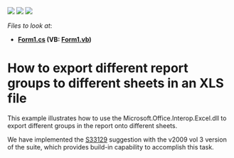 <!-- default badges list -->
![](https://img.shields.io/endpoint?url=https://codecentral.devexpress.com/api/v1/VersionRange/128600913/19.2.3%2B)
[![](https://img.shields.io/badge/Open_in_DevExpress_Support_Center-FF7200?style=flat-square&logo=DevExpress&logoColor=white)](https://supportcenter.devexpress.com/ticket/details/E1352)
[![](https://img.shields.io/badge/📖_How_to_use_DevExpress_Examples-e9f6fc?style=flat-square)](https://docs.devexpress.com/GeneralInformation/403183)
<!-- default badges end -->
<!-- default file list -->
*Files to look at*:

* **[Form1.cs](./CS/Reporting_how-to-export-different-report-groups-to-different-sheets-in-an-xls-file-e1352/Form1.cs) (VB: [Form1.vb](./VB/Reporting_how-to-export-different-report-groups-to-different-sheets-in-an-xls-file-e1352/Form1.vb))**
<!-- default file list end -->
# How to export different report groups to different sheets in an XLS file


<p>This example illustrates how to use the Microsoft.Office.Interop.Excel.dll to export different groups in the report onto different sheets.</p><p>We have implemented the <a href="https://www.devexpress.com/Support/Center/p/S33129">S33129</a> suggestion with the v2009 vol 3 version of the suite, which provides build-in capability to accomplish this task.</p>

<br/>


